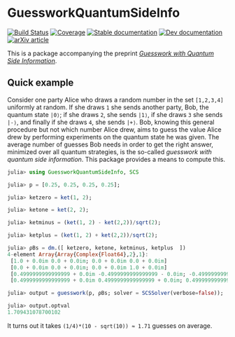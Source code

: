 # GuessworkQuantumSideInfo

[![Build Status](https://github.com/ericphanson/GuessworkQuantumSideInfo.jl/workflows/CI/badge.svg)](https://github.com/ericphanson/GuessworkQuantumSideInfo.jl/actions)
[![Coverage](https://codecov.io/gh/ericphanson/GuessworkQuantumSideInfo.jl/branch/master/graph/badge.svg)](https://codecov.io/gh/ericphanson/GuessworkQuantumSideInfo.jl)
[![Stable documentation](https://img.shields.io/badge/documentation-stable-blue.svg)](https://ericphanson.github.io/GuessworkQuantumSideInfo.jl/stable)
[![Dev documentation](https://img.shields.io/badge/documentation-dev-blue.svg)](https://ericphanson.github.io/GuessworkQuantumSideInfo.jl/dev)
[![arXiv article](https://img.shields.io/badge/article-arXiv%3A2001.03598-B31B1B)](https://arxiv.org/abs/2001.03598)

This is a package accompanying the preprint [*Guesswork with Quantum Side Information*](https://arxiv.org/abs/2001.03598).

## Quick example

Consider one party Alice who draws a random number in the set `[1,2,3,4]`
uniformly at random. If she draws `1` she sends another party, Bob, the quantum
state `|0⟩`; if she draws `2`, she sends `|1⟩`, if she draws `3` she sends
`|-⟩`, and finally if she draws `4`, she sends `|+⟩`. Bob, knowing this general
procedure but not which number Alice drew, aims to guess the value Alice drew by
performing experiments on the quantum state he was given. The average number of
guesses Bob needs in order to get the right answer, minimized over all quantum
strategies, is the so-called *guesswork with quantum side information*. This
package provides a means to compute this.

```julia
julia> using GuessworkQuantumSideInfo, SCS

julia> p = [0.25, 0.25, 0.25, 0.25];

julia> ketzero = ket(1, 2);

julia> ketone = ket(2, 2);

julia> ketminus = (ket(1, 2) - ket(2,2))/sqrt(2);

julia> ketplus = (ket(1, 2) + ket(2,2))/sqrt(2);

julia> ρBs = dm.([ ketzero, ketone, ketminus, ketplus  ])
4-element Array{Array{Complex{Float64},2},1}:
 [1.0 + 0.0im 0.0 + 0.0im; 0.0 + 0.0im 0.0 + 0.0im]                                                              
 [0.0 + 0.0im 0.0 + 0.0im; 0.0 + 0.0im 1.0 + 0.0im]                                                              
 [0.4999999999999999 + 0.0im -0.4999999999999999 - 0.0im; -0.4999999999999999 + 0.0im 0.4999999999999999 + 0.0im]
 [0.4999999999999999 + 0.0im 0.4999999999999999 + 0.0im; 0.4999999999999999 + 0.0im 0.4999999999999999 + 0.0im]  

julia> output = guesswork(p, ρBs; solver = SCSSolver(verbose=false));

julia> output.optval
1.709431078700102

```

It turns out it takes `(1/4)*(10 - sqrt(10)) ≈ 1.71` guesses on average.
